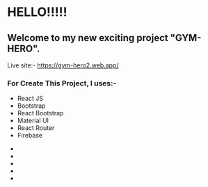 # HELLO!!!!!
 ## Welcome to my new exciting project "GYM-HERO".
Live site:- https://gym-hero2.web.app/
<br/>

### For Create This Project, I uses:-
<ul>
<li>React JS</li>
<li>Bootstrap</li>
<li>React Bootstrap</li>
<li>Material UI</li>
<li>React Router</li>
<li>Firebase</li>
</ul>

*
*
*
*
*



